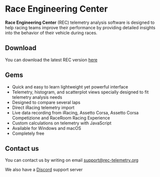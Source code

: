 # Race Engineering Center

**Race Engineering Center** (REC) telemetry analysis software is designed to help racing teams improve their performance by providing detailed insights into the behavior of their vehicle during races.

## Download

You can download the latest REC version [here](https://dnl.rec-telemetry.org/latest/)

## Gems

* Quick and easy to learn lightweight yet powerful interface
* Telemetry, histogram, and scatterplot views specially designed to fit telemetry analysis needs
* Designed to compare several laps
* Direct iRacing telemetry import
* Live data recording from iRacing, Assetto Corsa, Assetto Corsa Competizione and RaceRoom Racing Experience
* Custom calculations on telemetry with JavaScript
* Available for Windows and macOS
* Completely free

## Contact us

You can contact us by writing on email <support@rec-telemetry.org>

We also have a [Discord](https://discord.gg/AYZ3xr6) support server
